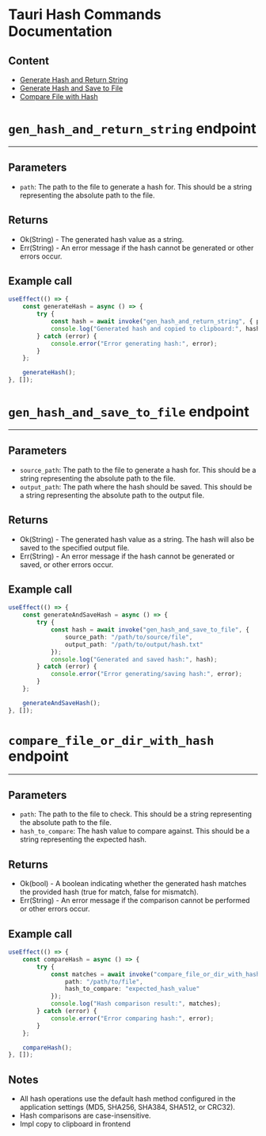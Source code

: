 # Tauri Hash Commands Documentation

## Content
- [Generate Hash and Return String](#gen_hash_and_return_string-endpoint)
- [Generate Hash and Save to File](#gen_hash_and_save_to_file-endpoint)
- [Compare File with Hash](#compare_file_or_dir_with_hash-endpoint)

# `gen_hash_and_return_string` endpoint

---
## Parameters
- `path`: The path to the file to generate a hash for. This should be a string representing the absolute path to the file.

## Returns
- Ok(String) - The generated hash value as a string.
- Err(String) - An error message if the hash cannot be generated or other errors occur.

## Example call
```typescript jsx
useEffect(() => {
    const generateHash = async () => {
        try {
            const hash = await invoke("gen_hash_and_return_string", { path: "/path/to/file" });
            console.log("Generated hash and copied to clipboard:", hash);
        } catch (error) {
            console.error("Error generating hash:", error);
        }
    };

    generateHash();
}, []);
```

# `gen_hash_and_save_to_file` endpoint

---
## Parameters
- `source_path`: The path to the file to generate a hash for. This should be a string representing the absolute path to the file.
- `output_path`: The path where the hash should be saved. This should be a string representing the absolute path to the output file.

## Returns
- Ok(String) - The generated hash value as a string. The hash will also be saved to the specified output file.
- Err(String) - An error message if the hash cannot be generated or saved, or other errors occur.

## Example call
```typescript jsx
useEffect(() => {
    const generateAndSaveHash = async () => {
        try {
            const hash = await invoke("gen_hash_and_save_to_file", { 
                source_path: "/path/to/source/file",
                output_path: "/path/to/output/hash.txt"
            });
            console.log("Generated and saved hash:", hash);
        } catch (error) {
            console.error("Error generating/saving hash:", error);
        }
    };

    generateAndSaveHash();
}, []);
```

# `compare_file_or_dir_with_hash` endpoint

---
## Parameters
- `path`: The path to the file to check. This should be a string representing the absolute path to the file.
- `hash_to_compare`: The hash value to compare against. This should be a string representing the expected hash.

## Returns
- Ok(bool) - A boolean indicating whether the generated hash matches the provided hash (true for match, false for mismatch).
- Err(String) - An error message if the comparison cannot be performed or other errors occur.

## Example call
```typescript jsx
useEffect(() => {
    const compareHash = async () => {
        try {
            const matches = await invoke("compare_file_or_dir_with_hash", { 
                path: "/path/to/file",
                hash_to_compare: "expected_hash_value"
            });
            console.log("Hash comparison result:", matches);
        } catch (error) {
            console.error("Error comparing hash:", error);
        }
    };

    compareHash();
}, []);
```

## Notes
- All hash operations use the default hash method configured in the application settings (MD5, SHA256, SHA384, SHA512, or CRC32).
- Hash comparisons are case-insensitive.
- Impl copy to clipboard in frontend
